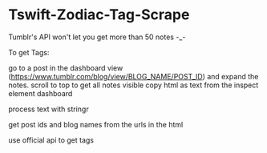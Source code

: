 # Tswift-Zodiac-Tag-Scrape

Tumblr's API won't let you get more than 50 notes -_-

To get Tags:

go to a post in the dashboard view (https://www.tumblr.com/blog/view/BLOG_NAME/POST_ID) and expand the notes. scroll to top to get all notes visible
copy html as text from the inspect element dashboard

process text with stringr

get post ids and blog names from the urls in the html

use official api to get tags

